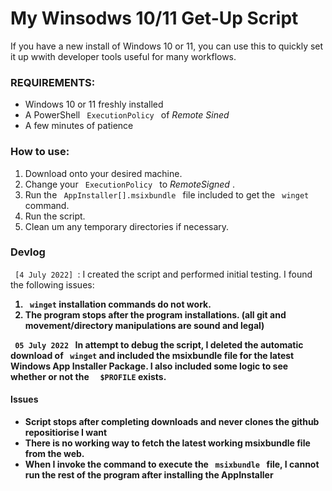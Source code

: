 <h1> My Winsodws 10/11 Get-Up Script </h1>

If you have a new install of Windows 10 or 11, you can use this to quickly set it up wwith developer tools useful for many workflows.

<h3> REQUIREMENTS: </h3>

<ul>
   <li> Windows 10 or 11 freshly installed </li>
   <li> A PowerShell <code> ExecutionPolicy </code> of <i> Remote Sined </i> </li>
   <li> A few minutes of patience </li>
</ul>

<h3> How to use: </h3>
<ol>
   <li> Download onto your desired machine. </li>
   <li> Change your <code> ExecutionPolicy </code> to <i> RemoteSigned </i>. </li>
   <li> Run the <code> AppInstaller[].msixbundle </code> file included to get the <code> winget </code> command. </li>
   <li> Run the script. </li> 
   <li> Clean um any temporary directories if necessary. </li>
</ol>

<h3> Devlog </h3>
<code> [4 July 2022] </code>: I created the script and performed initial testing. I found the following issues: <b>
<ol>
   <li> <code> winget</code>  installation commands do not work.  </li> 
   <li> The program stops after the program installations. (all git and movement/directory manipulations are sound and legal) </li> 
</ol>
<code> 05 July 2022 </code> In attempt to debug the script, I deleted the automatic download of <code> winget</code> and included the msixbundle file for the latest Windows App Installer Package. I also included some logic to see whether or not the <code>  $PROFILE</code> exists.
<h4> Issues </h4>
<ul>
   <li> Script stops after completing downloads and never clones the github repositiorise I want </li>
   <li> There is no working way to fetch the latest working msixbundle file from the web. </li>
   <li> When I invoke the command to execute the <code> msixbundle </code> file, I cannot run the rest of the program after installing the AppInstaller </li>
</ul>


